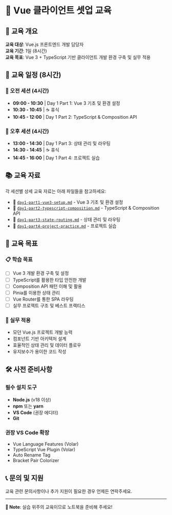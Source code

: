 # 🎯 Vue 클라이언트 셋업 교육

## 📖 교육 개요

**교육 대상**: Vue.js 프론트엔드 개발 담당자  
**교육 기간**: 1일 (8시간)  
**교육 목표**: Vue 3 + TypeScript 기반 클라이언트 개발 환경 구축 및 실무 적용

## 📅 교육 일정 (8시간)

### 🌅 오전 세션 (4시간)

- **09:00 - 10:30** | Day 1 Part 1: Vue 3 기초 및 환경 설정
- **10:30 - 10:45** | ☕ 휴식
- **10:45 - 12:00** | Day 1 Part 2: TypeScript & Composition API

### 🌆 오후 세션 (4시간)

- **13:00 - 14:30** | Day 1 Part 3: 상태 관리 및 라우팅
- **14:30 - 14:45** | ☕ 휴식
- **14:45 - 16:00** | Day 1 Part 4: 프로젝트 실습

## 📚 교육 자료

각 세션별 상세 교육 자료는 아래 파일들을 참고하세요:

- 📄 [`day1-part1-vue3-setup.md`](./day1-part1-vue3-setup.md) - Vue 3 기초 및 환경 설정
- 📄 [`day1-part2-typescript-composition.md`](./day1-part2-typescript-composition.md) - TypeScript & Composition API  
- 📄 [`day1-part3-state-routing.md`](./day1-part3-state-routing.md) - 상태 관리 및 라우팅
- 📄 [`day1-part4-project-practice.md`](./day1-part4-project-practice.md) - 프로젝트 실습

## 🎯 교육 목표

### 📋 학습 목표

- [ ] Vue 3 개발 환경 구축 및 설정
- [ ] TypeScript를 활용한 타입 안전한 개발
- [ ] Composition API 패턴 이해 및 활용
- [ ] Pinia를 이용한 상태 관리
- [ ] Vue Router를 통한 SPA 라우팅
- [ ] 실무 프로젝트 구조 및 베스트 프랙티스

### 💼 실무 적용

- 모던 Vue.js 프로젝트 개발 능력
- 컴포넌트 기반 아키텍처 설계
- 효율적인 상태 관리 및 데이터 플로우
- 유지보수가 용이한 코드 작성

## 🛠️ 사전 준비사항

### 필수 설치 도구

- **Node.js** (v18 이상)
- **npm** 또는 **yarn**
- **VS Code** (권장 에디터)
- **Git**

### 권장 VS Code 확장

- Vue Language Features (Volar)
- TypeScript Vue Plugin (Volar)
- Auto Rename Tag
- Bracket Pair Colorizer

## 📞 문의 및 지원

교육 관련 문의사항이나 추가 지원이 필요한 경우 언제든 연락주세요.

---

**📝 Note**: 실습 위주의 교육이므로 노트북을 준비해 주세요!
